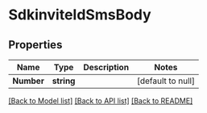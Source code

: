 # SdkinviteIdSmsBody

## Properties
Name | Type | Description | Notes
------------ | ------------- | ------------- | -------------
**Number** | **string** |  | [default to null]

[[Back to Model list]](../README.md#documentation-for-models) [[Back to API list]](../README.md#documentation-for-api-endpoints) [[Back to README]](../README.md)

